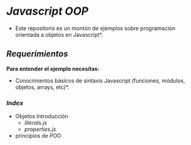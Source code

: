 <!-- Author: Daniel Benjamin Perez Morales -->
<!-- GitHub: https://github.com/DanielPerezMoralesDev13 -->
<!-- Email: danielperezdev@proton.me -->

# ***Javascript OOP***

- Este repositorio es un montón de ejemplos sobre programación orientada a objetos en Javascript*.

## ***Requerimientos***

**Para entender el ejemplo necesitas:**

- Conocimientos básicos de sintaxis Javascript (funciones, módulos, objetos, arrays, etc)*.

### ***Index***

- Objetos Introducción
  - *literals.js*
  - *properties.js*
- principios de POO
